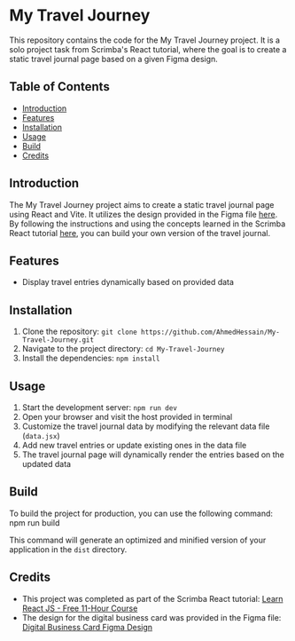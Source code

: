 # My Travel Journey

This repository contains the code for the My Travel Journey project. It is a solo project task from Scrimba's React tutorial, where the goal is to create a static travel journal page based on a given Figma design.

## Table of Contents

- [Introduction](#introduction)
- [Features](#features)
- [Installation](#installation)
- [Usage](#usage)
- [Build](#Build)
- [Credits](#Credits)

## Introduction

The My Travel Journey project aims to create a static travel journal page using React and Vite. It utilizes the design provided in the Figma file [here](https://www.figma.com/file/e8kjjXfOieYxI3sDq3LoYp/Travel-Journal-(Copy)-(Community)?type=design&node-id=0-1&mode=design). By following the instructions and using the concepts learned in the Scrimba React tutorial [here](https://scrimba.com/learn/learnreact), you can build your own version of the travel journal.

## Features

- Display travel entries dynamically based on provided data

## Installation

1. Clone the repository: `git clone https://github.com/AhmedHessain/My-Travel-Journey.git`
2. Navigate to the project directory: `cd My-Travel-Journey`
3. Install the dependencies: `npm install`

## Usage

1. Start the development server: `npm run dev`
2. Open your browser and visit the host provided in terminal
3. Customize the travel journal data by modifying the relevant data file (`data.jsx`) 
4. Add new travel entries or update existing ones in the data file
5. The travel journal page will dynamically render the entries based on the updated data

## Build

To build the project for production, you can use the following command:
npm run build

This command will generate an optimized and minified version of your application in the `dist` directory.

## Credits

- This project was completed as part of the Scrimba React tutorial: [Learn React JS - Free 11-Hour Course](https://scrimba.com/learn/learnreact)
- The design for the digital business card was provided in the Figma file: [Digital Business Card Figma Design](https://www.figma.com/file/e8kjjXfOieYxI3sDq3LoYp/Travel-Journal-(Copy)-(Community)?type=design&node-id=0-1&mode=design)
